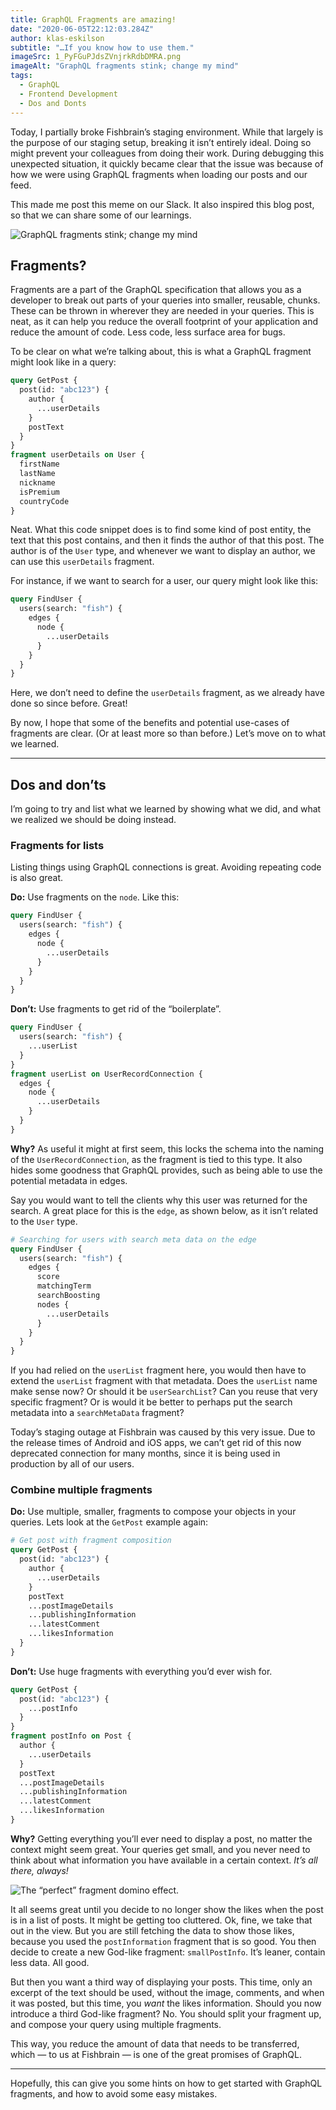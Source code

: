 ```yaml
---
title: GraphQL Fragments are amazing!
date: "2020-06-05T22:12:03.284Z"
author: klas-eskilson
subtitle: "…If you know how to use them."
imageSrc: 1_PyFGuPJdsZVnjrkRdbDMRA.png
imageAlt: "GraphQL fragments stink; change my mind"
tags:
  - GraphQL
  - Frontend Development
  - Dos and Donts
---
```


Today, I partially broke Fishbrain’s staging environment. While that largely is the purpose of our staging setup, breaking it isn’t entirely ideal. Doing so might prevent your colleagues from doing their work. During debugging this unexpected situation, it quickly became clear that the issue was because of how we were using GraphQL fragments when loading our posts and our feed.

This made me post this meme on our Slack. It also inspired this blog post, so that we can share some of our learnings.

![GraphQL fragments stink; change my mind](1_PyFGuPJdsZVnjrkRdbDMRA.png)

## Fragments?

Fragments are a part of the GraphQL specification that allows you as a developer to break out parts of your queries into smaller, reusable, chunks. These can be thrown in wherever they are needed in your queries. This is neat, as it can help you reduce the overall footprint of your application and reduce the amount of code. Less code, less surface area for bugs.

To be clear on what we’re talking about, this is what a GraphQL fragment might look like in a query:

```graphql
query GetPost {
  post(id: "abc123") {
    author {
      ...userDetails
    }
    postText
  }
}
fragment userDetails on User {
  firstName
  lastName
  nickname
  isPremium
  countryCode
}
```

Neat. What this code snippet does is to find some kind of post entity, the text that this post contains, and then it finds the author of that this post. The author is of the `User` type, and whenever we want to display an author, we can use this `userDetails` fragment.

For instance, if we want to search for a user, our query might look like this:

```graphql
query FindUser {
  users(search: "fish") {
    edges {
      node {
        ...userDetails
      }
    }
  }
}
```

Here, we don’t need to define the `userDetails` fragment, as we already have done so since before. Great!

By now, I hope that some of the benefits and potential use-cases of fragments are clear. (Or at least more so than before.) Let’s move on to what we learned.

---

## Dos and don’ts

I’m going to try and list what we learned by showing what we did, and what we realized we should be doing instead.

### Fragments for lists

Listing things using GraphQL connections is great. Avoiding repeating code is also great.

**Do:** Use fragments on the `node`. Like this:

```graphql
query FindUser {
  users(search: "fish") {
    edges {
      node {
        ...userDetails
      }
    }
  }
}
```

**Don’t:** Use fragments to get rid of the “boilerplate”.

```graphql
query FindUser {
  users(search: "fish") {
    ...userList
  }
}
fragment userList on UserRecordConnection {
  edges {
    node {
      ...userDetails
    }
  }
}
```

**Why?** As useful it might at first seem, this locks the schema into the naming of the `UserRecordConnection`, as the fragment is tied to this type. It also hides some goodness that GraphQL provides, such as being able to use the potential metadata in edges.

Say you would want to tell the clients why this user was returned for the search. A great place for this is the `edge`, as shown below, as it isn’t related to the `User` type.

```graphql
# Searching for users with search meta data on the edge
query FindUser {
  users(search: "fish") {
    edges {
      score
      matchingTerm
      searchBoosting
      nodes {
        ...userDetails
      }
    }
  }
}
```

If you had relied on the `userList` fragment here, you would then have to extend the `userList` fragment with that metadata. Does the `userList` name make sense now? Or should it be `userSearchList`? Can you reuse that very specific fragment? Or is would it be better to perhaps put the search metadata into a `searchMetaData` fragment?

Today’s staging outage at Fishbrain was caused by this very issue. Due to the release times of Android and iOS apps, we can’t get rid of this now deprecated connection for many months, since it is being used in production by all of our users.

### Combine multiple fragments

**Do:** Use multiple, smaller, fragments to compose your objects in your queries. Lets look at the `GetPost` example again:

```graphql
# Get post with fragment composition
query GetPost {
  post(id: "abc123") {
    author {
      ...userDetails
    }
    postText
    ...postImageDetails
    ...publishingInformation
    ...latestComment
    ...likesInformation
  }
}
```

**Don’t:** Use huge fragments with everything you’d ever wish for.

```graphql
query GetPost {
  post(id: "abc123") {
    ...postInfo
  }
}
fragment postInfo on Post {
  author {
    ...userDetails
  }
  postText
  ...postImageDetails
  ...publishingInformation
  ...latestComment
  ...likesInformation
}
```

**Why?** Getting everything you’ll ever need to display a post, no matter the context might seem great. Your queries get small, and you never need to think about what information you have available in a certain context. *It’s all there, always!*

![The “perfect” fragment domino effect.](1_-Nu_Po4aA5wDSOOJP-hlPg.jpeg)

It all seems great until you decide to no longer show the likes when the post is in a list of posts. It might be getting too cluttered. Ok, fine, we take that out in the view. But you are still fetching the data to show those likes, because you used the `postInformation` fragment that is so good. You then decide to create a new God-like fragment: `smallPostInfo`. It’s leaner, contain less data. All good.

But then you want a third way of displaying your posts. This time, only an excerpt of the text should be used, without the image, comments, and when it was posted, but this time, you *want* the likes information. Should you now introduce a third God-like fragment? No. You should split your fragment up, and compose your query using multiple fragments.

This way, you reduce the amount of data that needs to be transferred, which — to us at Fishbrain — is one of the great promises of GraphQL.

---

Hopefully, this can give you some hints on how to get started with GraphQL fragments, and how to avoid some easy mistakes.
